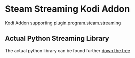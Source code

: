 # Steam Streaming Kodi Addon

Kodi Addon supporting [plugin.program.steam.streaming](https://github.com/Drakulix/plugin.program.steam.streaming)

## Actual Python Streaming Library

The actual python library can be found further [down the tree](https://github.com/Drakulix/script.module.stream_api/tree/master/lib/stream_api/)
